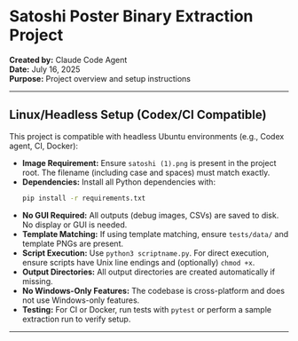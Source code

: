 # Satoshi Poster Binary Extraction Project

**Created by:** Claude Code Agent  
**Date:** July 16, 2025  
**Purpose:** Project overview and setup instructions

---

## Linux/Headless Setup (Codex/CI Compatible)

This project is compatible with headless Ubuntu environments (e.g., Codex agent, CI, Docker):

- **Image Requirement:** Ensure `satoshi (1).png` is present in the project root. The filename (including case and spaces) must match exactly.
- **Dependencies:** Install all Python dependencies with:
  ```bash
  pip install -r requirements.txt
  ```
- **No GUI Required:** All outputs (debug images, CSVs) are saved to disk. No display or GUI is needed.
- **Template Matching:** If using template matching, ensure `tests/data/` and template PNGs are present.
- **Script Execution:** Use `python3 scriptname.py`. For direct execution, ensure scripts have Unix line endings and (optionally) `chmod +x`.
- **Output Directories:** All output directories are created automatically if missing.
- **No Windows-Only Features:** The codebase is cross-platform and does not use Windows-only features.
- **Testing:** For CI or Docker, run tests with `pytest` or perform a sample extraction run to verify setup.

--- 